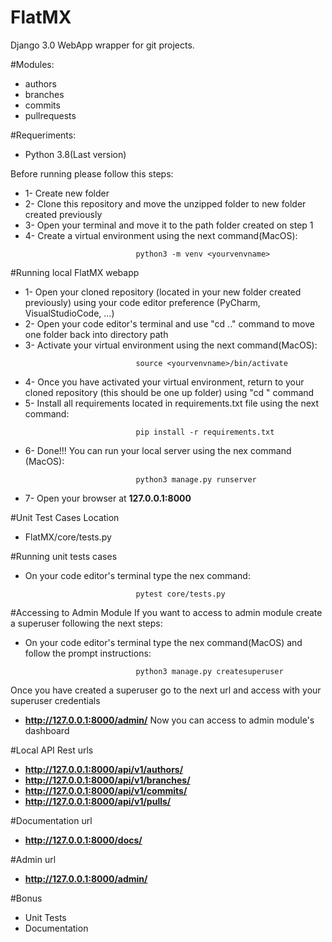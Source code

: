 # FlatMX

Django 3.0 WebApp wrapper for git projects.


#Modules:

- authors
- branches
- commits
- pullrequests

#Requeriments:

- Python 3.8(Last version)

Before running please follow this steps:

- 1- Create new folder
- 2- Clone this repository and move the unzipped folder to new folder created previously
- 3- Open your terminal and move it to the path folder created on step 1
- 4- Create a virtual environment using the next command(MacOS):
```
                            python3 -m venv <yourvenvname>
```    

#Running local FlatMX webapp  

- 1- Open your cloned repository (located in your new folder created previously) using
your code editor preference (PyCharm, VisualStudioCode, ...)
- 2- Open your code editor's terminal and use "cd .." command to move one folder back into directory path
- 3- Activate your virtual environment using the next command(MacOS):
```
                            source <yourvenvname>/bin/activate
```
- 4- Once you have activated your virtual environment, return to your cloned repository (this should be one up folder) using "cd <reponame>" command 
- 5- Install all requirements located in requirements.txt file using the next command:
```
                            pip install -r requirements.txt
```
- 6- Done!!! You can run your local server using the nex command (MacOS):
```
                            python3 manage.py runserver
```
- 7- Open your browser at **127.0.0.1:8000**




#Unit Test Cases Location

- FlatMX/core/tests.py

#Running unit tests cases
- On your code editor's terminal type the nex command:
```
                            pytest core/tests.py
```

#Accessing to Admin Module
 If you want to access to admin module create a superuser following the next steps:
- On your code editor's terminal type the nex command(MacOS) and follow the prompt instructions:
```
                            python3 manage.py createsuperuser
```
Once you have created a superuser go to the next url and access with your superuser credentials
- **http://127.0.0.1:8000/admin/**
Now you can access to admin module's dashboard

#Local API Rest urls
- **http://127.0.0.1:8000/api/v1/authors/**
- **http://127.0.0.1:8000/api/v1/branches/**
- **http://127.0.0.1:8000/api/v1/commits/**
- **http://127.0.0.1:8000/api/v1/pulls/**

#Documentation url
- **http://127.0.0.1:8000/docs/**

#Admin url
- **http://127.0.0.1:8000/admin/**

#Bonus
- Unit Tests
- Documentation
